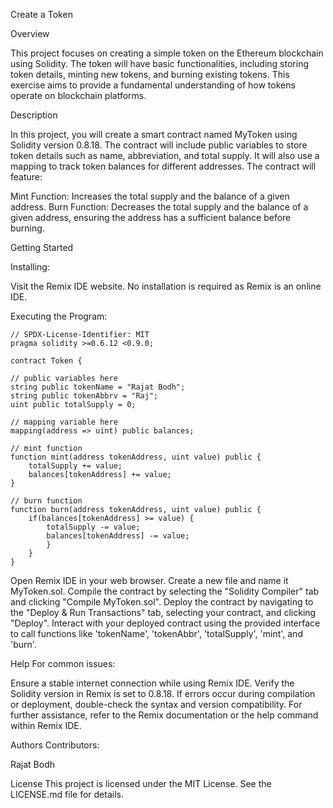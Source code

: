 Create a Token

Overview

This project focuses on creating a simple token on the Ethereum blockchain using Solidity. The token will have basic functionalities, including storing token details, minting new tokens, and burning existing tokens. This exercise aims to provide a fundamental understanding of how tokens operate on blockchain platforms.

Description

In this project, you will create a smart contract named MyToken using Solidity version 0.8.18. The contract will include public variables to store token details such as name, abbreviation, and total supply. It will also use a mapping to track token balances for different addresses. The contract will feature:

Mint Function: Increases the total supply and the balance of a given address.
Burn Function: Decreases the total supply and the balance of a given address, ensuring the address has a sufficient balance before burning.

Getting Started

Installing:

Visit the Remix IDE website.
No installation is required as Remix is an online IDE.

Executing the Program:

    // SPDX-License-Identifier: MIT
    pragma solidity >=0.6.12 <0.9.0;
    
    contract Token {

    // public variables here
    string public tokenName = "Rajat Bodh";
    string public tokenAbbrv = "Raj";
    uint public totalSupply = 0;
    
    // mapping variable here
    mapping(address => uint) public balances;
    
    // mint function
    function mint(address tokenAddress, uint value) public {
        totalSupply += value;
        balances[tokenAddress] += value;
    }
    
    // burn function
    function burn(address tokenAddress, uint value) public {
        if(balances[tokenAddress] >= value) {
            totalSupply -= value;
            balances[tokenAddress] -= value;
            }
        }    
    }

Open Remix IDE in your web browser.
Create a new file and name it MyToken.sol.
Compile the contract by selecting the "Solidity Compiler" tab and clicking "Compile MyToken.sol".
Deploy the contract by navigating to the "Deploy & Run Transactions" tab, selecting your contract, and clicking "Deploy".
Interact with your deployed contract using the provided interface to call functions like 'tokenName', 'tokenAbbr', 'totalSupply', 'mint', and 'burn'.

Help
For common issues:

Ensure a stable internet connection while using Remix IDE.
Verify the Solidity version in Remix is set to 0.8.18.
If errors occur during compilation or deployment, double-check the syntax and version compatibility.
For further assistance, refer to the Remix documentation or the help command within Remix IDE.

Authors
Contributors:

Rajat Bodh

License
This project is licensed under the MIT License. See the LICENSE.md file for details.





